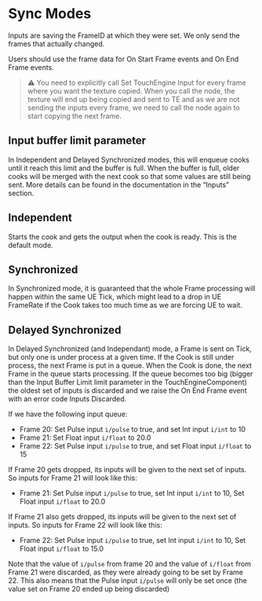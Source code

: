 # Sync Modes

Inputs are saving the FrameID at which they were set. We only send the frames that actually changed.

Users should use the frame data for On Start Frame events and On End Frame events.

> ⚠️ You need to explicitly call Set TouchEngine Input for every frame where you want the texture copied. When you call the node, the texture will end up being copied and sent to TE and as we are not sending the inputs every frame, we need to call the node again to start copying the next frame.

## Input buffer limit parameter

In Independent and Delayed Synchronized modes, this will enqueue cooks until it reach this limit and the buffer is full. When the buffer is full, older cooks will be merged with the next cook so that some values are still being sent. More details can be found in the documentation in the “Inputs” section.

## Independent

Starts the cook and gets the output when the cook is ready. This is the default mode.

## Synchronized

In Synchronized mode, it is guaranteed that the whole Frame processing will happen within the same UE Tick, which might lead to a drop in UE FrameRate if the Cook takes too much time as we are forcing UE to wait.

## Delayed Synchronized

In Delayed Synchronized (and Independant) mode, a Frame is sent on Tick, but only one is under process at a given time. If the Cook is still under process, the next Frame is put in a queue. When the Cook is done, the next Frame in the queue starts processing. If the queue becomes too big (bigger than the Input Buffer Limit limit parameter in the TouchEngineComponent) the oldest set of inputs is discarded and we raise the On End Frame event with an error code Inputs Discarded.

If we have the following input queue:

- Frame 20: Set Pulse input `i/pulse` to true, and set Int input `i/int` to 10
- Frame 21: Set Float input `i/float` to 20.0
- Frame 22: Set Pulse input `i/pulse` to true, and set Float input `i/float` to 15

If Frame 20 gets dropped, its inputs will be given to the next set of inputs. So inputs for Frame 21 will look like this:

- Frame 21: Set Pulse input `i/pulse` to true, set Int input `i/int` to 10, Set Float input `i/float` to 20.0

If Frame 21 also gets dropped, its inputs will be given to the next set of inputs. So inputs for Frame 22 will look like this:

- Frame 22: Set Pulse input `i/pulse` to true, set Int input `i/int` to 10, Set Float input `i/float` to 15.0

Note that the value of `i/pulse` from frame 20 and the value of `i/float` from Frame 21 were discarded, as they were already going to be set by Frame 22. This also means that the Pulse input `i/pulse` will only be set once (the value set on Frame 20 ended up being discarded)
